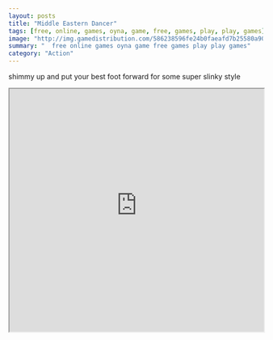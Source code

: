 ```yaml
---
layout: posts
title: "Middle Eastern Dancer"
tags: [free, online, games, oyna, game, free, games, play, play, games]
image: "http://img.gamedistribution.com/586238596fe24b0faeafd7b25580a903.jpg"
summary: "  free online games oyna game free games play play games"
category: "Action"
---
```


shimmy up and put your best foot forward for some super slinky style

<iframe width="100%" height="480px;" src="http://flash.gamedistribution.com?game=586238596fe24b0faeafd7b25580a903"></iframe>